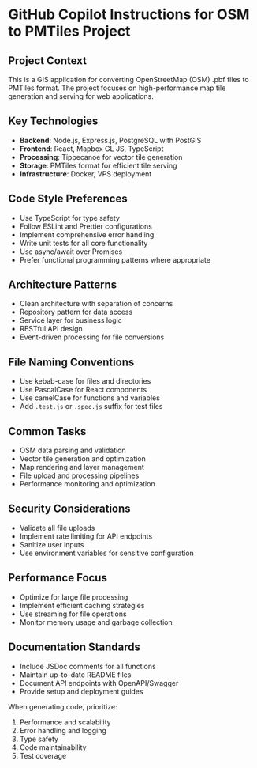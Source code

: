 # GitHub Copilot Instructions for OSM to PMTiles Project

## Project Context
This is a GIS application for converting OpenStreetMap (OSM) .pbf files to PMTiles format. The project focuses on high-performance map tile generation and serving for web applications.

## Key Technologies
- **Backend**: Node.js, Express.js, PostgreSQL with PostGIS
- **Frontend**: React, Mapbox GL JS, TypeScript
- **Processing**: Tippecanoe for vector tile generation
- **Storage**: PMTiles format for efficient tile serving
- **Infrastructure**: Docker, VPS deployment

## Code Style Preferences
- Use TypeScript for type safety
- Follow ESLint and Prettier configurations
- Implement comprehensive error handling
- Write unit tests for all core functionality
- Use async/await over Promises
- Prefer functional programming patterns where appropriate

## Architecture Patterns
- Clean architecture with separation of concerns
- Repository pattern for data access
- Service layer for business logic
- RESTful API design
- Event-driven processing for file conversions

## File Naming Conventions
- Use kebab-case for files and directories
- Use PascalCase for React components
- Use camelCase for functions and variables
- Add `.test.js` or `.spec.js` suffix for test files

## Common Tasks
- OSM data parsing and validation
- Vector tile generation and optimization
- Map rendering and layer management
- File upload and processing pipelines
- Performance monitoring and optimization

## Security Considerations
- Validate all file uploads
- Implement rate limiting for API endpoints
- Sanitize user inputs
- Use environment variables for sensitive configuration

## Performance Focus
- Optimize for large file processing
- Implement efficient caching strategies
- Use streaming for file operations
- Monitor memory usage and garbage collection

## Documentation Standards
- Include JSDoc comments for all functions
- Maintain up-to-date README files
- Document API endpoints with OpenAPI/Swagger
- Provide setup and deployment guides

When generating code, prioritize:
1. Performance and scalability
2. Error handling and logging
3. Type safety
4. Code maintainability
5. Test coverage
